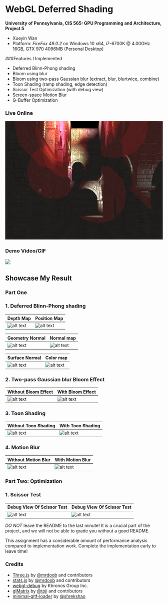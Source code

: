 WebGL Deferred Shading
======================

**University of Pennsylvania, CIS 565: GPU Programming and Architecture, Project 5**

* Xueyin Wan
* Platform: *FireFox 49.0.2* on Windows 10 x64, i7-6700K @ 4.00GHz 16GB, GTX 970 4096MB (Personal Desktop)

###Features I Implemented

* Deferred Blinn-Phong shading
* Bloom using blur
* Bloom using two-pass Gaussian blur (extract, blur, blurtwice, combine)
* Toon Shading (ramp shading, edge detection)
* Scissor Test Optimization (with debug view)
* Screen-space Motion Blur 
* G-Buffer Optimization

### Live Online

[![](img/thumb.png)](http://TODO.github.io/Project5B-WebGL-Deferred-Shading)

### Demo Video/GIF

[![](img/video.png)](TODO)

## Showcase My Result
### Part One

### 1. Deferred Blinn-Phong shading
|  Depth Map  | Position Map |
|------|------|
|![alt text](https://github.com/xueyinw/Project5-WebGL-Deferred-Shading-with-glTF/blob/master/result/deferred-1478436556417.png "Depth Map") | ![alt text](https://github.com/xueyinw/Project5-WebGL-Deferred-Shading-with-glTF/blob/master/result/deferred-1478436560546.png "Position Map") |

| Geometry Normal  | Normal map |
|------|------|
|![alt text](https://github.com/xueyinw/Project5-WebGL-Deferred-Shading-with-glTF/blob/master/result/deferred-1478436569856.png "Geometry Normal") | ![alt text](https://github.com/xueyinw/Project5-WebGL-Deferred-Shading-with-glTF/blob/master/result/deferred-1478436581008.png "Normal Map") |

| Surface Normal  | Color map |
|------|------|
|![alt text](https://github.com/xueyinw/Project5-WebGL-Deferred-Shading-with-glTF/blob/master/result/deferred-1478436585799.png "Surface Normal") | ![alt text](https://github.com/xueyinw/Project5-WebGL-Deferred-Shading-with-glTF/blob/master/result/deferred-1478436575930.png "Color Map") |

### 2. Two-pass Gaussian blur Bloom Effect
|  Without Bloom Effect | With Bloom Effect |
|------|------|
|![alt text](https://github.com/xueyinw/Project5-WebGL-Deferred-Shading-with-glTF/blob/master/result/without_bloom.gif "Without Bloom Effect") | ![alt text](https://github.com/xueyinw/Project5-WebGL-Deferred-Shading-with-glTF/blob/master/result/only_bloom.gif " With Bloom Effect") |

### 3. Toon Shading
|  Without Toon Shading | With Toon Shading |
|------|------|
|![alt text](https://github.com/xueyinw/Project5-WebGL-Deferred-Shading-with-glTF/blob/master/result/without-toon-shading.gif "Without Toon Shading") | ![alt text](https://github.com/xueyinw/Project5-WebGL-Deferred-Shading-with-glTF/blob/master/result/toon-shading.gif " With Toon Shading") |

### 4. Motion Blur
| Without Motion Blur | With Motion Blur |
|------|------|
|![alt text](https://github.com/xueyinw/Project5-WebGL-Deferred-Shading-with-glTF/blob/master/result/without_motion_blur.gif "Without Motion Blur") | ![alt text](https://github.com/xueyinw/Project5-WebGL-Deferred-Shading-with-glTF/blob/master/result/motion_blur_correct2.gif "With Motion Blur") |

### Part Two: Optimization
### 1. Scissor Test
| Debug View Of Scissor Test | Debug View Of Scissor Test |
|------|------|
|![alt text](https://github.com/xueyinw/Project5-WebGL-Deferred-Shading-with-glTF/blob/master/result/debug_scissor.gif "Debug Scissor Test") | ![alt text](https://github.com/xueyinw/Project5-WebGL-Deferred-Shading-with-glTF/blob/master/result/debug_scissor2.gif "Debug Scissor Test") |








*DO NOT* leave the README to the last minute! It is a crucial part of the
project, and we will not be able to grade you without a good README.

This assignment has a considerable amount of performance analysis compared
to implementation work. Complete the implementation early to leave time!


### Credits

* [Three.js](https://github.com/mrdoob/three.js) by [@mrdoob](https://github.com/mrdoob) and contributors
* [stats.js](https://github.com/mrdoob/stats.js) by [@mrdoob](https://github.com/mrdoob) and contributors
* [webgl-debug](https://github.com/KhronosGroup/WebGLDeveloperTools) by Khronos Group Inc.
* [glMatrix](https://github.com/toji/gl-matrix) by [@toji](https://github.com/toji) and contributors
* [minimal-gltf-loader](https://github.com/shrekshao/minimal-gltf-loader) by [@shrekshao](https://github.com/shrekshao)

